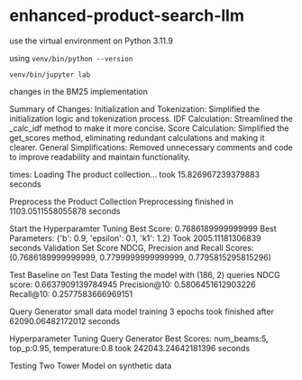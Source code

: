 # enhanced-product-search-llm

use the virtual environment on Python 3.11.9

using
``venv/bin/python --version``

``venv/bin/jupyter lab ``


changes in the BM25 implementation

Summary of Changes:
Initialization and Tokenization: Simplified the initialization logic and tokenization process.
IDF Calculation: Streamlined the _calc_idf method to make it more concise.
Score Calculation: Simplified the get_scores method, eliminating redundant calculations and making it clearer.
General Simplifications: Removed unnecessary comments and code to improve readability and maintain functionality.

times:
Loading The product collection...
took 15.826967239379883 seconds

Preprocess the Product Collection
Preprocessing finished in 1103.0511558055878 seconds 

Start the Hyperparamter Tuning
Best Score: 0.7686189999999999
Best Parameters: {'b': 0.9, 'epsilon': 0.1, 'k1': 1.2}
Took 2005.11181306839 seconds
Validation Set Score
NDCG, Precision and Recall Scores: (0.7686189999999999, 0.7799999999999999, 0.7795815295815296)

Test Baseline on Test Data
Testing the model with (186, 2) queries
NDCG score: 0.6637909139784945
Precision@10: 0.5806451612903226
Recall@10: 0.2577583666969151

Query Generator
small data model training 3 epochs took
finished after 62090.06482172012 seconds

Hyperparameter Tuning Query Generator
Best Scores: num_beams:5, top_p:0.95, temperature:0.8
took 242043.24642181396 seconds

Testing Two Tower Model on synthetic data
